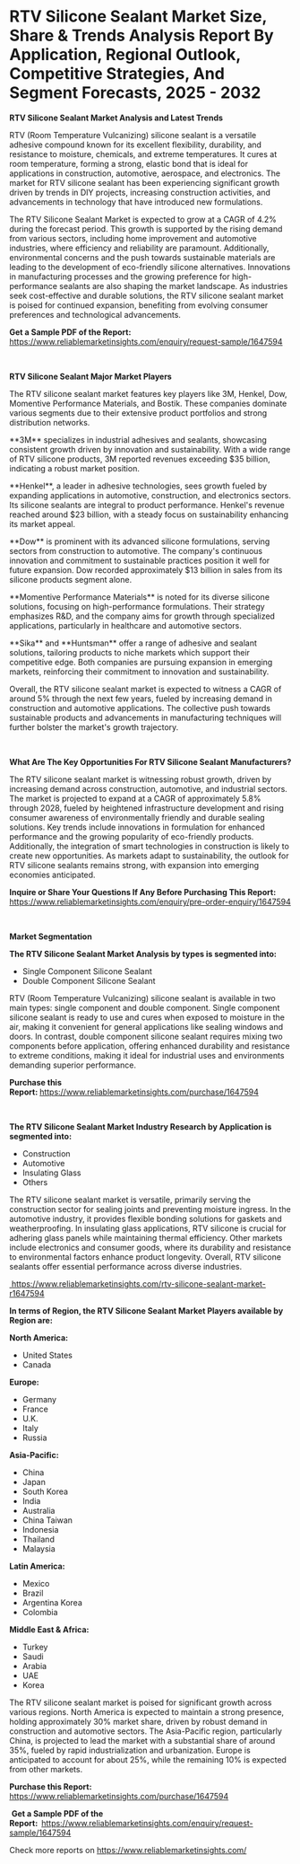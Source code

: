 <p><h1>RTV Silicone Sealant Market Size, Share & Trends Analysis Report By Application, Regional Outlook, Competitive Strategies, And Segment Forecasts, 2025 - 2032</h1></p><p><strong>RTV Silicone Sealant Market Analysis and Latest Trends</strong></p>
<p><p>RTV (Room Temperature Vulcanizing) silicone sealant is a versatile adhesive compound known for its excellent flexibility, durability, and resistance to moisture, chemicals, and extreme temperatures. It cures at room temperature, forming a strong, elastic bond that is ideal for applications in construction, automotive, aerospace, and electronics. The market for RTV silicone sealant has been experiencing significant growth driven by trends in DIY projects, increasing construction activities, and advancements in technology that have introduced new formulations.</p><p>The RTV Silicone Sealant Market is expected to grow at a CAGR of 4.2% during the forecast period. This growth is supported by the rising demand from various sectors, including home improvement and automotive industries, where efficiency and reliability are paramount. Additionally, environmental concerns and the push towards sustainable materials are leading to the development of eco-friendly silicone alternatives. Innovations in manufacturing processes and the growing preference for high-performance sealants are also shaping the market landscape. As industries seek cost-effective and durable solutions, the RTV silicone sealant market is poised for continued expansion, benefiting from evolving consumer preferences and technological advancements.</p></p>
<p><strong>Get a Sample PDF of the Report:&nbsp;</strong> <a href="https://www.reliablemarketinsights.com/enquiry/request-sample/1647594?utm_campaign=2285&utm_medium=2&utm_source=Github&utm_content=ia&utm_term=15022025&utm_id=rtv-silicone-sealant">https://www.reliablemarketinsights.com/enquiry/request-sample/1647594</a></p>
<p>&nbsp;</p>
<p><strong>RTV Silicone Sealant Major Market Players</strong></p>
<p><p>The RTV silicone sealant market features key players like 3M, Henkel, Dow, Momentive Performance Materials, and Bostik. These companies dominate various segments due to their extensive product portfolios and strong distribution networks.</p><p>**3M** specializes in industrial adhesives and sealants, showcasing consistent growth driven by innovation and sustainability. With a wide range of RTV silicone products, 3M reported revenues exceeding $35 billion, indicating a robust market position.</p><p>**Henkel**, a leader in adhesive technologies, sees growth fueled by expanding applications in automotive, construction, and electronics sectors. Its silicone sealants are integral to product performance. Henkel's revenue reached around $23 billion, with a steady focus on sustainability enhancing its market appeal.</p><p>**Dow** is prominent with its advanced silicone formulations, serving sectors from construction to automotive. The company's continuous innovation and commitment to sustainable practices position it well for future expansion. Dow recorded approximately $13 billion in sales from its silicone products segment alone.</p><p>**Momentive Performance Materials** is noted for its diverse silicone solutions, focusing on high-performance formulations. Their strategy emphasizes R&D, and the company aims for growth through specialized applications, particularly in healthcare and automotive sectors.</p><p>**Sika** and **Huntsman** offer a range of adhesive and sealant solutions, tailoring products to niche markets which support their competitive edge. Both companies are pursuing expansion in emerging markets, reinforcing their commitment to innovation and sustainability.</p><p>Overall, the RTV silicone sealant market is expected to witness a CAGR of around 5% through the next few years, fueled by increasing demand in construction and automotive applications. The collective push towards sustainable products and advancements in manufacturing techniques will further bolster the market's growth trajectory.</p></p>
<p>&nbsp;</p>
<p><strong>What Are The Key Opportunities For RTV Silicone Sealant Manufacturers?</strong></p>
<p><p>The RTV silicone sealant market is witnessing robust growth, driven by increasing demand across construction, automotive, and industrial sectors. The market is projected to expand at a CAGR of approximately 5.8% through 2028, fueled by heightened infrastructure development and rising consumer awareness of environmentally friendly and durable sealing solutions. Key trends include innovations in formulation for enhanced performance and the growing popularity of eco-friendly products. Additionally, the integration of smart technologies in construction is likely to create new opportunities. As markets adapt to sustainability, the outlook for RTV silicone sealants remains strong, with expansion into emerging economies anticipated.</p></p>
<p><strong>Inquire or Share Your Questions If Any Before Purchasing This Report:</strong> <a href="https://www.reliablemarketinsights.com/enquiry/pre-order-enquiry/1647594?utm_campaign=2285&utm_medium=2&utm_source=Github&utm_content=ia&utm_term=15022025&utm_id=rtv-silicone-sealant">https://www.reliablemarketinsights.com/enquiry/pre-order-enquiry/1647594</a></p>
<p>&nbsp;</p>
<p><strong>Market Segmentation</strong></p>
<p><strong>The RTV Silicone Sealant Market Analysis by types is segmented into:</strong></p>
<p><ul><li>Single Component Silicone Sealant</li><li>Double Component Silicone Sealant</li></ul></p>
<p><p>RTV (Room Temperature Vulcanizing) silicone sealant is available in two main types: single component and double component. Single component silicone sealant is ready to use and cures when exposed to moisture in the air, making it convenient for general applications like sealing windows and doors. In contrast, double component silicone sealant requires mixing two components before application, offering enhanced durability and resistance to extreme conditions, making it ideal for industrial uses and environments demanding superior performance.</p></p>
<p><strong>Purchase this Report:&nbsp;</strong><a href="https://www.reliablemarketinsights.com/purchase/1647594?utm_campaign=2285&utm_medium=2&utm_source=Github&utm_content=ia&utm_term=15022025&utm_id=rtv-silicone-sealant">https://www.reliablemarketinsights.com/purchase/1647594</a></p>
<p>&nbsp;</p>
<p><strong>The RTV Silicone Sealant Market Industry Research by Application is segmented into:</strong></p>
<p><ul><li>Construction</li><li>Automotive</li><li>Insulating Glass</li><li>Others</li></ul></p>
<p><p>The RTV silicone sealant market is versatile, primarily serving the construction sector for sealing joints and preventing moisture ingress. In the automotive industry, it provides flexible bonding solutions for gaskets and weatherproofing. In insulating glass applications, RTV silicone is crucial for adhering glass panels while maintaining thermal efficiency. Other markets include electronics and consumer goods, where its durability and resistance to environmental factors enhance product longevity. Overall, RTV silicone sealants offer essential performance across diverse industries.</p></p>
<p><a href="https://www.reliablemarketinsights.com/rtv-silicone-sealant-market-r1647594?utm_campaign=2285&utm_medium=2&utm_source=Github&utm_content=ia&utm_term=15022025&utm_id=rtv-silicone-sealant">&nbsp;https://www.reliablemarketinsights.com/rtv-silicone-sealant-market-r1647594</a></p>
<p><strong>In terms of Region, the RTV Silicone Sealant Market Players available by Region are:</strong></p>
<p>
    <p> <strong> North America: </strong>
        <ul>
            <li>United States</li>
            <li>Canada</li>
        </ul>
        </p> 
    <p> <strong> Europe: </strong>
        <ul>
            <li>Germany</li>
            <li>France</li>
            <li>U.K.</li>
            <li>Italy</li>
            <li>Russia</li>
        </ul>
        </p> 
    <p> <strong> Asia-Pacific: </strong>
        <ul>
            <li>China</li>
            <li>Japan</li>
            <li>South Korea</li>
            <li>India</li>
            <li>Australia</li>
            <li>China Taiwan</li>
            <li>Indonesia</li>
            <li>Thailand</li>
            <li>Malaysia</li>
        </ul>
        </p> 
    <p> <strong> Latin America: </strong>
        <ul>
            <li>Mexico</li>
            <li>Brazil</li>
            <li>Argentina Korea</li>
            <li>Colombia</li>
        </ul>
        </p> 
    <p> <strong> Middle East & Africa: </strong>
        <ul>
            <li>Turkey</li>
            <li>Saudi</li>
            <li>Arabia</li>
            <li>UAE</li>
            <li>Korea</li>
        </ul>
    </p>
    </p>
<p><p>The RTV silicone sealant market is poised for significant growth across various regions. North America is expected to maintain a strong presence, holding approximately 30% market share, driven by robust demand in construction and automotive sectors. The Asia-Pacific region, particularly China, is projected to lead the market with a substantial share of around 35%, fueled by rapid industrialization and urbanization. Europe is anticipated to account for about 25%, while the remaining 10% is expected from other markets.</p></p>
<p><strong>Purchase this Report: </strong><a href="https://www.reliablemarketinsights.com/purchase/1647594?utm_campaign=2285&utm_medium=2&utm_source=Github&utm_content=ia&utm_term=15022025&utm_id=rtv-silicone-sealant">https://www.reliablemarketinsights.com/purchase/1647594</a></p>
<p>&nbsp;<strong>Get a Sample PDF of the Report:&nbsp;&nbsp;</strong><a href="https://www.reliablemarketinsights.com/enquiry/request-sample/1647594?utm_campaign=2285&utm_medium=2&utm_source=Github&utm_content=ia&utm_term=15022025&utm_id=rtv-silicone-sealant">https://www.reliablemarketinsights.com/enquiry/request-sample/1647594</a></p>
<p><strong></strong></p>
<p>Check more reports on <a href="https://www.reliablemarketinsights.com/?utm_campaign=2285&utm_medium=2&utm_source=Github&utm_content=ia&utm_term=15022025&utm_id=rtv-silicone-sealant">https://www.reliablemarketinsights.com/</a></p>